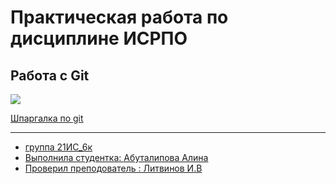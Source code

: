 # Практическая работа по дисциплине ИСРПО
## Работа с Git
<p aligin="center"><img src="https://www.rosphoto.com/images/u/articles/1510/4_8.jpg" src= width="400"></p>

<p><a href="https://training.github.com/downloads/ru/github-git-cheat-sheet/">Шпаргалка по git</p>

----- 
* группа 21ИС_6к
* Выполнила студентка: Абуталипова Алина
* Проверил преподователь : Литвинов И.В
